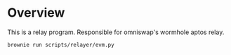 # Overview

This is a relay program. Responsible for omniswap's wormhole aptos relay.

~~~shell
brownie run scripts/relayer/evm.py
~~~

